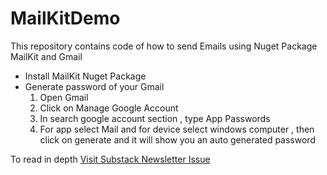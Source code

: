# MailKitDemo
This repository contains code of how to send Emails using Nuget Package MailKit and Gmail

- Install MailKit Nuget Package
- Generate password of your Gmail
  1) Open Gmail
  2) Click on Manage Google Account
  3) In search google account section , type App Passwords
  4) For app select Mail and for device select windows computer , then click on generate and it will show you an auto generated password
 

To read in depth [Visit Substack Newsletter Issue](https://mwaseemzakir.substack.com/p/ep-22-sending-emails-via-mailkit)
